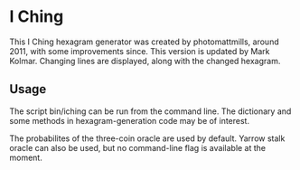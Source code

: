 # I Ching
This I Ching hexagram generator was created by photomattmills, around 2011, with some improvements since. This version is updated by Mark Kolmar. Changing lines are displayed, along with the changed hexagram.

## Usage
The script bin/iching can be run from the command line. The dictionary and some methods in hexagram-generation code may be of interest.

The probabilites of the three-coin oracle are used by default. Yarrow stalk oracle can also be used, but no command-line flag is available at the moment.
